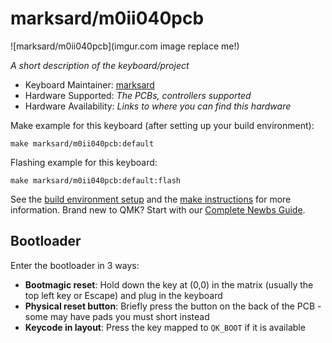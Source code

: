 # marksard/m0ii040pcb

![marksard/m0ii040pcb](imgur.com image replace me!)

*A short description of the keyboard/project*

* Keyboard Maintainer: [marksard](https://github.com/marksard)
* Hardware Supported: *The PCBs, controllers supported*
* Hardware Availability: *Links to where you can find this hardware*

Make example for this keyboard (after setting up your build environment):

    make marksard/m0ii040pcb:default

Flashing example for this keyboard:

    make marksard/m0ii040pcb:default:flash

See the [build environment setup](https://docs.qmk.fm/#/getting_started_build_tools) and the [make instructions](https://docs.qmk.fm/#/getting_started_make_guide) for more information. Brand new to QMK? Start with our [Complete Newbs Guide](https://docs.qmk.fm/#/newbs).

## Bootloader

Enter the bootloader in 3 ways:

* **Bootmagic reset**: Hold down the key at (0,0) in the matrix (usually the top left key or Escape) and plug in the keyboard
* **Physical reset button**: Briefly press the button on the back of the PCB - some may have pads you must short instead
* **Keycode in layout**: Press the key mapped to `QK_BOOT` if it is available
